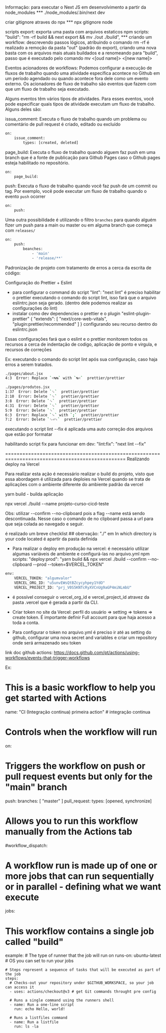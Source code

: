 Informação:
para executar o Next JS em desenvolvimento a partir da node_modules
*** ./node_modules/.bin/next dev

criar gitignore atraves do npx
*** npx gitignore node

scripts export: exporta uma pasta com arquivos estaticos
npm scripts: "build": "rm -rf build && next export && mv ./out ./build",
*** criando um workflow: descrevendo passos lógicos,
atribuindo o comando rm -rf é realizado a remoção da pasta "out" (padrão do export),
criando uma nova basta com os arquivos mais atuais buildados e a renomeando para
"build", passo que é executado pelo comando mv <[oud name]> <[new name]>

Eventos acionadores de workflows:
Podemos configurar a execução de fluxos de trabalho quando uma atividade específica acontece no
Github em um período agendado ou quando acontece fora dele como um evento externo. Os acionadores
de fluxo de trabalho são eventos que fazem com que um fluxo de trabalho seja executado.

Alguns eventos têm vários tipos de atividades. Para esses eventos, você pode especificar quais
tipos de atividade executam um fluxo de trabalho. Alguns deles são:

issua_comment: Executa o fluxo de trabalho quando um problema ou comentário de pull request é criado, editado ou excluído
```sh
on:
	issue_comment:
		types: [created, deleted]
```

page_build: Executa o fluxo de trabalho quando alguem faz push em uma branch que é a fonte de publicação para Github Pages
caso o Github pages esteja habilitado no repositório.
```sh
on:
	page_build:
```

push: Executa o fluxo de trabalho quando você faz push de um commit ou tag. Por exemplo, você pode executar um fluxo de
trabalho quando o evento <code>push</code> ocorrer
```sh
on:
	push:
```

Uma outra possibilidade é utilizando o filtro <code>branches</code> para quando alguém fizer um push para a main ou master ou
em alguma branch que começa com <code>releases/</code>
```sh
on:
	push:
		beanches:
			- 'main'
			- 'release/**'
```

Padronização de projeto com tratamento de erros a cerca da escrita de código:

Configuração do Prettier + Eslint

* para configurar o command do script "lint": "next lint" é preciso habilitar o prettier executando o comando do script lint,
isso fará que o arquivo eslintrc.json seja gerado. (dentro dele podemos realizar as configurações do lint)
* instalar como dev dependencies o prettier e o plugin "eslint-plugin-prettier"
{
  "extends": [
		"next/core-web-vitals",
		"plugin:prettier/recommended"
	]
}
configurando seu recurso dentro do eslintrc.json

Essas configurações fará que o eslint e o prettier monitorem todos os recursos a cerca de indentação de codigo,
aplicação de ponto e virgula, e recursos de correções

Ex: executando o comando do script lint após sua configuração, caso haja erros a serem tratados.
```sh
./pages/about.jsx
4:3  Error: Replace `<↹↹` with `↹<`  prettier/prettier

./pages/produtos.jsx
1:37  Error: Delete `␍`  prettier/prettier
2:10  Error: Delete `␍`  prettier/prettier
3:8  Error: Delete `␍`  prettier/prettier
4:31  Error: Delete `␍`  prettier/prettier
5:9  Error: Delete `␍`  prettier/prettier
6:3  Error: Replace `␍` with `;`  prettier/prettier
7:2  Error: Delete `␍⏎␍`  prettier/prettier
```

executando o script lint --fix é aplicada uma auto correção dos arquivos que estão por formatar

habilitando script fix para funcionar em dev:
"lint:fix": "next lint --fix"

================================================================================================
Realizando deploy na Vercel

Para realizar esta ação é necessário realizar o build do projeto, visto que essa abordagem é utilizada para
deploies na Vercel quando se trata de aplicações com o ambiente diferente do ambiente padrão da vercel

yarn build - builda aplicação

npx vercel ./build --name projeto-curso-cicd-teste

Obs: utilizar --confirm --no-clipboard pois a flag --name está sendo descontinuada. Nesse caso o comando de no clipboard passa a url para que seja colada ao navegado e seguir.

é realizado um breve checklist ## obervação: "./" em In which directory is your code located
é apartir da pasta definida


* Para realizar o deploy em produção na vercel: é necessário utilizar algumas variáveis de ambiente e configurá-las no arquivo.yml
npm scripts: "deploy:prod": "yarn build && npx vercel ./build --confirm --no-clipboard --prod --token=$VERCEL_TOKEN"
```sh
env:
	VERCEL_TOKEN: "algumvalor"
	VERCEL_ORG_ID: "u5unvEWsQtBZcycyhpey1YdO"
	VERCEL_PROJECT_ID: "prj_V0S5KNTcRyXVCnUg9aGP4miNLmbU"
```
* é possível conseguir o vercel_org_id e vercel_project_id atravez da pasta .vercel que é gerada a partir da CLI.

* Criar token no site da Vercel:
perfil do usuário => setting => tokens => create token. É importante definir Full account para que haja acesso a toda a conta.

* Para configurar o token no arquivo.yml é preciso ir até as setting do github,
configurar uma nova secret and variables e criar um repository onde será
armazenado seu token

link doc github actions: https://docs.github.com/pt/actions/using-workflows/events-that-trigger-workflows


Ex:
# This is a basic workflow to help you get started with Actions

name: "CI (Integração continua) primeira action" # integração continua

# Controls when the workflow will run
on:
  # Triggers the workflow on push or pull request events but only for the "main" branch
  push:
    branches: [ "master" ]
  pull_request:
    types: [opened, synchronize]

  # Allows you to run this workflow manually from the Actions tab
  #workflow_dispatch:

# A workflow run is made up of one or more jobs that can run sequentially or in parallel - defining what we want execute
jobs:
  # This workflow contains a single job called "build"
  example:
    # The type of runner that the job will run on
    runs-on: ubuntu-latest # OS you can set to run your jobs

    # Steps represent a sequence of tasks that will be executed as part of the job
    steps:
      # Checks-out your repository under $GITHUB_WORKSPACE, so your job can access it
      - uses: actions/checkout@v3 # get Git commands throught pre config

      # Runs a single command using the runners shell
      - name: Run a one-line script
        run: echo Hello, world!

      # Runs a listfiles command
      - name: Run a listfile
        run: ls -la
